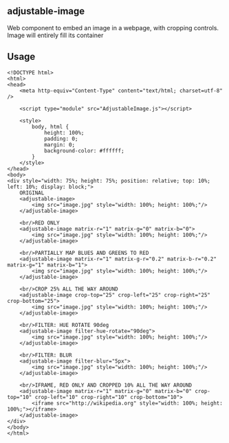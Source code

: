 ## adjustable-image

Web component to embed an image in a webpage, with cropping controls. Image will entirely fill its container

## Usage

	<!DOCTYPE html>
	<html>
	<head>
		<meta http-equiv="Content-Type" content="text/html; charset=utf-8" />
	
		<script type="module" src="AdjustableImage.js"></script>
	
		<style>
			body, html {
				height: 100%;
				padding: 0;
				margin: 0;
				background-color: #ffffff;
			}
		</style>
	</head>
	<body>
	<div style="width: 75%; height: 75%; position: relative; top: 10%; left: 10%; display: block;">
		ORIGINAL
		<adjustable-image>
			<img src="image.jpg" style="width: 100%; height: 100%;"/>
		</adjustable-image>
	
		<br/>RED ONLY
		<adjustable-image matrix-r="1" matrix-g="0" matrix-b="0">
			<img src="image.jpg" style="width: 100%; height: 100%;"/>
		</adjustable-image>
	
		<br/>PARTIALLY MAP BLUES AND GREENS TO RED
		<adjustable-image matrix-r="1" matrix-g-r="0.2" matrix-b-r="0.2" matrix-g="1" matrix-b="1">
			<img src="image.jpg" style="width: 100%; height: 100%;"/>
		</adjustable-image>
	
		<br/>CROP 25% ALL THE WAY AROUND
		<adjustable-image crop-top="25" crop-left="25" crop-right="25" crop-bottom="25">
			<img src="image.jpg" style="width: 100%; height: 100%;"/>
		</adjustable-image>
	
		<br/>FILTER: HUE ROTATE 90deg
		<adjustable-image filter-hue-rotate="90deg">
			<img src="image.jpg" style="width: 100%; height: 100%;"/>
		</adjustable-image>
	
		<br/>FILTER: BLUR
		<adjustable-image filter-blur="5px">
			<img src="image.jpg" style="width: 100%; height: 100%;"/>
		</adjustable-image>
	
		<br/>IFRAME, RED ONLY AND CROPPED 10% ALL THE WAY AROUND
		<adjustable-image matrix-r="1" matrix-g="0" matrix-b="0" crop-top="10" crop-left="10" crop-right="10" crop-bottom="10">
			<iframe src="http://wikipedia.org" style="width: 100%; height: 100%;"></iframe>
		</adjustable-image>
	</div>
	</body>
	</html>